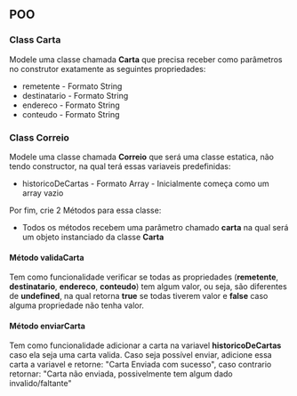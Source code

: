 ## POO

### Class Carta

Modele uma classe chamada **Carta** que precisa receber como parâmetros no construtor exatamente as seguintes propriedades:

- remetente - Formato String
- destinatario - Formato String
- endereco - Formato String
- conteudo - Formato String

### Class Correio

Modele uma classe chamada **Correio** que será uma classe estatica, não tendo constructor, na qual terá essas variaveis predefinidas:

- historicoDeCartas - Formato Array - Inicialmente começa como um array vazio

Por fim, crie 2 Métodos para essa classe:

- Todos os métodos recebem uma parâmetro chamado **carta** na qual será um objeto instanciado da classe **Carta**

#### Método validaCarta

Tem como funcionalidade verificar se todas as propriedades (**remetente**, **destinatario**, **endereco**, **conteudo**) tem algum valor, ou seja, são diferentes de **undefined**, na qual retorna **true** se todas tiverem valor e **false** caso alguma propriedade não tenha valor.

#### Método enviarCarta

Tem como funcionalidade adicionar a carta na variavel **historicoDeCartas** caso ela seja uma carta valida. Caso seja possível enviar, adicione essa carta a variavel e retorne: "Carta Enviada com sucesso", caso contrario retornar: "Carta não enviada, possivelmente tem algum dado invalido/faltante"
